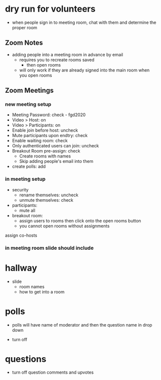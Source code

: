 # dry run for volunteers

- when people sign in to meeting room, chat with them and determine the proper room

## Zoom Notes

- adding people into a meeting room in advance by email
  - requires you to recreate rooms saved
    - then open rooms
  - will only work if they are already signed into the main room when you open rooms

## Zoom Meetings

### new meeting setup

- Meeting Password: check - fgd2020
- Video > Host: on
- Video > Participants: on
- Enable join before host: uncheck
- Mute participants upon endtry: check
- Enable waiting room: check
- Only authenticated users can join: uncheck
- Breakout Room pre-assign: check
  - Create rooms with names
  - Skip adding people's email into them
- create polls: add

### in meeting setup

- security
  - rename themselves: uncheck
  - unmute themselves: check
- participants:
  - mute all
- breakout room:
  - assign users to rooms then click onto the open rooms button
  - you cannot open rooms without assignments


assign co-hosts

### in meeting room slide should include

# hallway

- slide
  - room names
  - how to get into a room

# polls

- polls will have name of moderator and then the question name in drop down

- turn off 

# questions
- turn off question comments and upvotes
